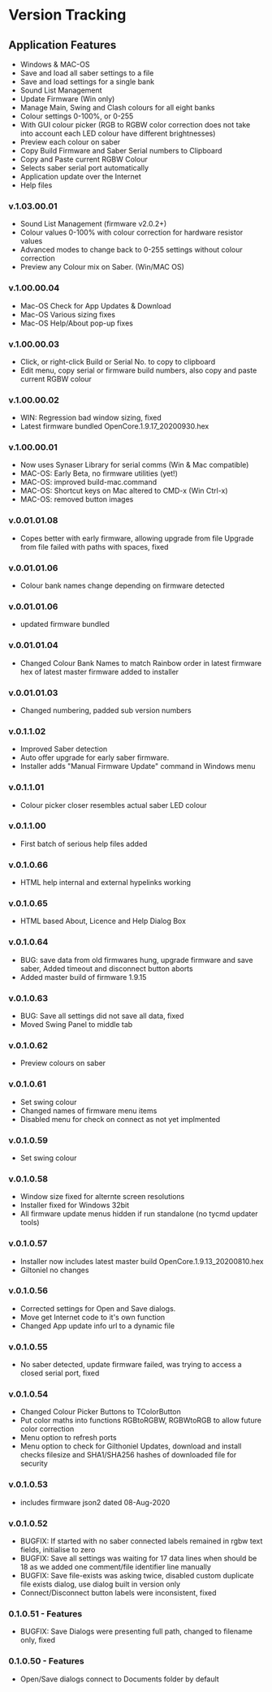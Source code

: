 # Version Tracking

## Application Features
* Windows & MAC-OS
* Save and load all saber settings to a file
* Save and load settings for a single bank
* Sound List Management
* Update Firmware (Win only)
* Manage Main, Swing and Clash colours for all eight banks
* Colour settings 0-100%, or 0-255
* With GUI colour picker (RGB to RGBW color correction does not take 
  into account each LED colour have different brightnesses)
* Preview each colour on saber
* Copy Build Firmware and Saber Serial numbers to Clipboard
* Copy and Paste current RGBW Colour
* Selects saber serial port automatically
* Application update over the Internet
* Help files

### v.1.03.00.01
* Sound List Management (firmware v2.0.2+)
* Colour values 0-100% with colour correction for hardware resistor values
* Advanced modes to change back to 0-255 settings without colour correction
* Preview any Colour mix on Saber. (Win/MAC OS)

### v.1.00.00.04
* Mac-OS Check for App Updates & Download
* Mac-OS Various sizing fixes
* Mac-OS Help/About pop-up fixes

### v.1.00.00.03
* Click, or right-click Build or Serial No. to copy to clipboard
* Edit menu, copy serial or firmware build numbers, also copy and 
  paste current RGBW colour

### v.1.00.00.02
* WIN: Regression bad window sizing, fixed
* Latest firmware bundled OpenCore.1.9.17_20200930.hex

### v.1.00.00.01
* Now uses Synaser Library for serial comms (Win & Mac compatible)
* MAC-OS: Early Beta, no firmware utilities (yet!)
* MAC-OS: improved build-mac.command
* MAC-OS: Shortcut keys on Mac altered to CMD-x (Win Ctrl-x)
* MAC-OS: removed button images

### v.0.01.01.08
* Copes better with early firmware, allowing upgrade from file
  Upgrade from file failed with paths with spaces, fixed

### v.0.01.01.06
* Colour bank names change depending on firmware detected

### v.0.01.01.06
* updated firmware bundled

### v.0.01.01.04
* Changed Colour Bank Names to match Rainbow order in latest firmware
  hex of latest master firmware added to installer

### v.0.01.01.03
* Changed numbering, padded sub version numbers

### v.0.1.1.02
* Improved Saber detection
* Auto offer upgrade for early saber firmware.
* Installer adds "Manual Firmware Update" command in Windows menu

### v.0.1.1.01
* Colour picker closer resembles actual saber LED colour

### v.0.1.1.00
* First batch of serious help files added

### v.0.1.0.66
* HTML help internal and external hypelinks working

### v.0.1.0.65
* HTML based About, Licence and Help Dialog Box

### v.0.1.0.64
* BUG: save data from old firmwares hung, upgrade firmware and save saber,
  Added timeout and disconnect button aborts
* Added master build of firmware 1.9.15
  
### v.0.1.0.63
* BUG: Save all settings did not save all data, fixed
* Moved Swing Panel to middle tab

### v.0.1.0.62
* Preview colours on saber

### v.0.1.0.61
* Set swing colour
* Changed names of firmware menu items
* Disabled menu for check on connect as not yet implmented

### v.0.1.0.59
* Set swing colour

### v.0.1.0.58
* Window size fixed for alternte screen resolutions
* Installer fixed for Windows 32bit
* All firmware update menus hidden if run standalone (no tycmd updater tools)

### v.0.1.0.57
* Installer now includes latest master build OpenCore.1.9.13_20200810.hex
* Giltoniel no changes

### v.0.1.0.56
* Corrected settings for Open and Save dialogs.
* Move get Internet code to it's own function
* Changed App update info url to a dynamic file

### v.0.1.0.55
* No saber detected, update firmware failed, was trying to access a 
  closed serial port, fixed

### v.0.1.0.54
* Changed Colour Picker Buttons to TColorButton
* Put color maths into functions RGBtoRGBW, RGBWtoRGB to allow future color correction
* Menu option to refresh ports
* Menu option to check for Gilthoniel Updates, download and install
  checks filesize and SHA1/SHA256 hashes of downloaded file for security

### v.0.1.0.53
* includes firmware json2 dated 08-Aug-2020

### v.0.1.0.52
* BUGFIX: If started with no saber connected labels remained in rgbw 
  text fields, initialise to zero
* BUGFIX: Save all settings was waiting for 17 data lines when should 
  be 18 as we added one comment/file identifier line manually
* BUGFIX: Save file-exists was asking twice, disabled custom duplicate 
  file exists dialog, use dialog built in version only
* Connect/Disconnect button labels were inconsistent, fixed

### 0.1.0.51 - Features
* BUGFIX: Save Dialogs were presenting full path, changed to filename 
  only, fixed

### 0.1.0.50 - Features
* Open/Save dialogs connect to Documents folder by default
